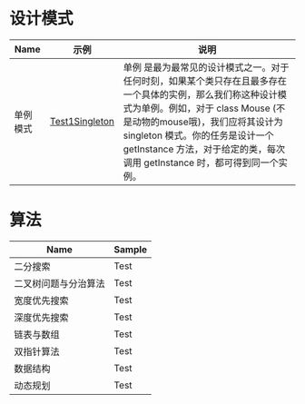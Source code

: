 # 设计模式
Name | 示例 | 说明
---  | --- | ---
单例模式| [Test1Singleton](src/designpattern/Test1Singleton.java) | 单例 是最为最常见的设计模式之一。对于任何时刻，如果某个类只存在且最多存在一个具体的实例，那么我们称这种设计模式为单例。例如，对于 class Mouse (不是动物的mouse哦)，我们应将其设计为 singleton 模式。你的任务是设计一个 getInstance 方法，对于给定的类，每次调用 getInstance 时，都可得到同一个实例。

# 算法
Name | Sample
---  | ---
二分搜索| Test
二叉树问题与分治算法| Test
宽度优先搜索| Test
深度优先搜索| Test
链表与数组| Test
双指针算法| Test
数据结构| Test
动态规划| Test